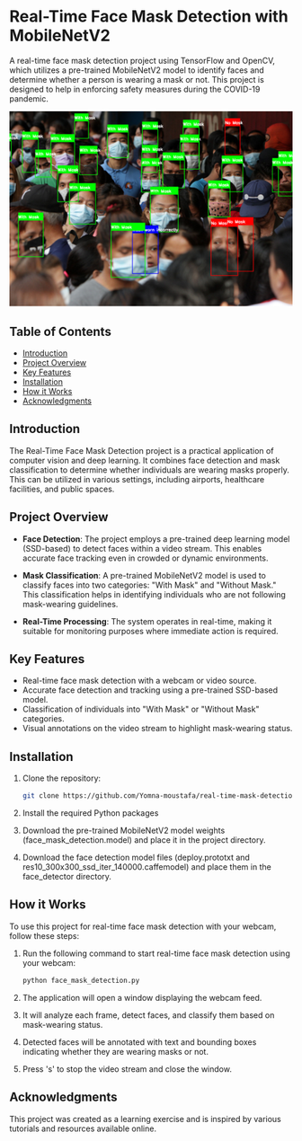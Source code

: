 # Real-Time Face Mask Detection with MobileNetV2

A real-time face mask detection project using TensorFlow and OpenCV, which utilizes a pre-trained MobileNetV2 model to identify faces and determine whether a person is wearing a mask or not. This project is designed to help in enforcing safety measures during the COVID-19 pandemic.

![Example (for illustration purposes only)](example.png)

## Table of Contents

- [Introduction](#introduction)
- [Project Overview](#project-overview)
- [Key Features](#key-features)
- [Installation](#installation)
- [How it Works](#how-it-works)
- [Acknowledgments](#acknowledgments)

## Introduction

The Real-Time Face Mask Detection project is a practical application of computer vision and deep learning. It combines face detection and mask classification to determine whether individuals are wearing masks properly. This can be utilized in various settings, including airports, healthcare facilities, and public spaces.

## Project Overview

- **Face Detection**: The project employs a pre-trained deep learning model (SSD-based) to detect faces within a video stream. This enables accurate face tracking even in crowded or dynamic environments.

- **Mask Classification**: A pre-trained MobileNetV2 model is used to classify faces into two categories: "With Mask" and "Without Mask." This classification helps in identifying individuals who are not following mask-wearing guidelines.

- **Real-Time Processing**: The system operates in real-time, making it suitable for monitoring purposes where immediate action is required.

## Key Features

- Real-time face mask detection with a webcam or video source.
- Accurate face detection and tracking using a pre-trained SSD-based model.
- Classification of individuals into "With Mask" or "Without Mask" categories.
- Visual annotations on the video stream to highlight mask-wearing status.

## Installation

1. Clone the repository:

   ```bash
   git clone https://github.com/Yomna-moustafa/real-time-mask-detection.git
2. Install the required Python packages   
3. Download the pre-trained MobileNetV2 model weights (face_mask_detection.model) and place it in the project directory.
4. Download the face detection model files (deploy.prototxt and res10_300x300_ssd_iter_140000.caffemodel) and place them in the face_detector directory.

## How it Works

To use this project for real-time face mask detection with your webcam, follow these steps:

1. Run the following command to start real-time face mask detection using your webcam:

   ```bash
   python face_mask_detection.py  
2. The application will open a window displaying the webcam feed.
3. It will analyze each frame, detect faces, and classify them based on mask-wearing status.
4. Detected faces will be annotated with text and bounding boxes indicating whether they are wearing masks or not.
5. Press 's' to stop the video stream and close the window.


## Acknowledgments

This project was created as a learning exercise and is inspired by various tutorials and resources available online.

